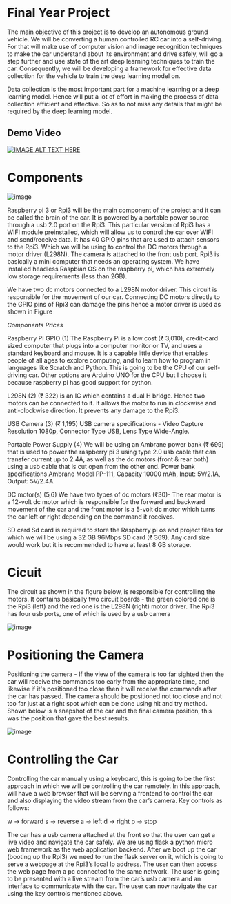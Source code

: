 # Final Year Project

The main objective of this project is to develop an autonomous ground vehicle. We will be converting a human controlled RC car into a self-driving. For that will make use of computer vision and image recognition techniques to make the car understand about its environment and drive safely, will go a step further and use state of the art deep learning techniques to train the car. Consequently, we will be developing a framework for effective data collection for the vehicle to train the deep learning model on. 

Data collection is the most important part for a machine learning or a deep learning model. Hence will put a lot of effort in making the process of data collection efficient and effective. So as to not miss any details that might be required by the deep learning model. 

## Demo Video
[![IMAGE ALT TEXT HERE](https://user-images.githubusercontent.com/30196830/136825509-3991678c-9fa2-40c0-baa0-52fd51c40687.png)](https://youtu.be/7KSSgGF1TYo)

# Components

![image](https://user-images.githubusercontent.com/30196830/212731017-a47097cc-894c-43c2-a495-086e1f4d25f6.png)

Raspberry pi 3 or Rpi3 will be the main component of the project and it can be called the brain of the car. It is powered by a portable power source through a usb 2.0 port on the Rpi3. This particular version of Rpi3 has a WIFI module preinstalled, which will allow us to control the car over WIFI and send/receive data. It has 40 GPIO pins that are used to attach sensors to the Rpi3. Which we will be using to control the DC motors through a motor driver (L298N). The camera is attached to the front usb port. Rpi3 is basically a  mini computer that needs an operating system. We have installed headless Raspbian OS on the raspberry pi, which has extremely low storage requirements (less than 2GB).   

We have two dc motors connected to a L298N motor driver. This circuit is responsible for the movement of our car. Connecting DC motors directly to the GPIO pins of Rpi3 can damage the pins hence a motor driver  is used as shown in Figure 

*Components Prices*

Raspberry PI GPIO (1) The Raspberry Pi is a low cost (₹ 3,010), credit-card sized computer that plugs into a computer monitor or TV, and uses a standard keyboard and mouse. It is a capable little device that enables people of all ages to explore computing, and to learn how to program in languages like Scratch and Python. This is going to be the CPU of our self-driving car. Other options are Arduino UNO for the CPU but I choose it because raspberry pi has good support for python.

L298N (2) (₹ 322) is an IC which contains a dual H bridge. Hence two motors can be connected to it. It allows the motor to run in clockwise and anti-clockwise direction. It prevents any damage to the Rpi3.

USB Camera (3) (₹ 1,195) USB camera specifications - Video Capture Resolution 1080p, Connector Type USB, Lens Type  Wide-Angle. 

Portable Power Supply (4) We will be using an Ambrane power bank (₹ 699) that is used to power the raspberry pi 3 using type 2.0 usb cable that can transfer current up to 2.4A,  as well as the dc motors (front & rear both) using a usb cable that is cut open from the other end. Power bank specifications Ambrane Model PP-111, Capacity 10000 mAh, Input: 5V/2.1A, Output: 5V/2.4A.

DC motor(s) (5,6) We have two types of dc motors (₹30)- The rear motor is a 12-volt dc motor which is responsible for the forward and backward movement of the car and the front motor is a 5-volt dc motor which turns the car left or right depending on the command it receives.

SD card Sd card is required to store the Raspberry pi os and project files for which we will be using a 32 GB 96Mbps SD card (₹ 369). Any card size would work but it is recommended to have at least 8 GB storage.

# Cicuit

The circuit as shown in the figure below, is responsible for controlling the motors. It contains basically two circuit boards - the green colored one is the Rpi3 (left) and the red one is the L298N (right) motor driver. The Rpi3 has four usb ports, one of which is used by a usb camera

![image](https://user-images.githubusercontent.com/30196830/212731470-8c7b5550-860a-457d-9f0b-a7fe660f4ba8.png)


# Positioning the Camera

Positioning the camera - If the view of the camera is too far sighted then the car will receive the commands too early from the appropriate time, and likewise if it's positioned too close then it will receive the commands after the car has passed. The camera should be positioned not too close and not too far just at a right spot which can be done using hit and try method. Shown below is a snapshot of the car and the final camera position, this was the position that gave the best results.


![image](https://user-images.githubusercontent.com/30196830/212731728-e127fd83-c59e-4a3f-8374-cf5a01df9145.png)


# Controlling the Car

Controlling the car manually using a keyboard, this is going to be the first approach in which we will be controlling the car remotely. In this approach, will have a web browser that will be serving a frontend to control the car and also displaying the video stream from the car’s camera. Key controls as follows: 

 w -> forward
 s -> reverse
 a -> left
 d -> right
 p -> stop

The car has a usb camera attached at the front so that the user can get a live video and navigate the car safely. We are using flask a python micro web framework as the web application backend. After we boot up the car (booting up the Rpi3) we need to run the flask server on it, which is going to serve a webpage at the Rpi3’s local Ip address. The user can then access the web page from a pc connected to the same network. The user is going to be presented with a live stream from the car’s usb camera and an interface to communicate with the car. The user can now navigate the car using the key controls mentioned above. 




